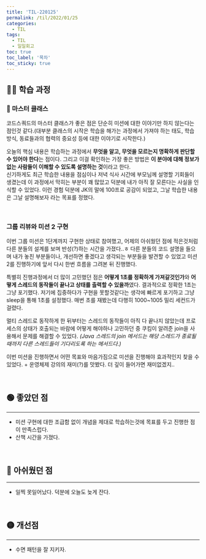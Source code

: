 ```yaml
---
title: 'TIL-220125'
permalink: /til/2022/01/25
categories:
  - TIL
tags:
  - TIL
  - 일일회고
toc: true
toc_label: '목차'
toc_sticky: true
---
```


<!--more-->

## 👨‍💻 학습 과정

### 🧙 마스터 클래스

코드스쿼드의 마스터 클래스가 좋은 점은 단순히 미션에 대한 이야기만 하지 않는다는 점인것 같다.(대부분 클래스의 시작은 학습을 해가는 과정에서 가져야 하는 태도, 학습 방식, 동료들과의 협력의 중요성 등에 대한 이야기로 시작한다.)

오늘의 핵심 내용은 학습하는 과정에서 **무엇을 알고, 무엇을 모르는지 명확하게 판단할 수 있어야 한다**는 점이다. 그리고 이걸 확인하는 가장 좋은 방법은 **이 분야에 대해 정보가 없는 사람들이 이해할 수 있도록 설명하는 것**이라고 한다.  
신기하게도 최근 학습한 내용을 점심이나 저녁 식사 시간에 부모님께 설명할 기회들이 생겼는데 이 과정에서 막히는 부분이 꽤 많았고 덕분에 내가 아직 잘 모른다는 사실을 인식할 수 있었다. 이런 경험 덕분에 JK의 말에 100프로 공감이 되었고, 그날 학습한 내용은 그날 설명해보자 라는 목표를 정했다.

<br>

### 그룹 리뷰와 미션 2 구현

이번 그룹 미션은 1단계까지 구현한 상태로 참여했고, 어제의 아쉬웠던 점에 적은것처럼 다른 분들의 설계를 보며 반성(?)하는 시간을 가졌다..ㅎ 다른 분들의 코드 설명을 들으며 내가 놓친 부분들이나, 개선하면 좋겠다고 생각되는 부분들을 발견할 수 있었고 미션 2를 진행하기에 앞서 다시 한번 흐름을 그려본 뒤 진행했다.

특별히 진행과정에서 더 많이 고민했던 점은 **어떻게 1초를 정확하게 가져갈것인가**와 **어떻게 스레드의 동작들이 끝나고 상태를 출력할 수 있을까**였다.
결과적으로 정확한 1초는 그냥 포기했다. 저기에 집중하다가 구현을 못할것같다는 생각에 빠르게 포기하고 그냥 sleep을 통해 1초를 설정했다. 매번 초를 재봤는데 다행히 1000~1005 밀리 세컨드가 걸렸다.

멀티 스레드로 동작하게 한 뒤부터는 스레드의 동작들이 아직 다 끝나지 않았는데 프로세스의 상태가 호출되는 바람에 어떻게 해야하나 고민하던 중 쿠킴이 알려준 join을 사용해서 문제를 해결할 수 있었다.
_(Java 스레드의 join 메서드는 해당 스레드가 종료될때까지 다른 스레드들이 기다리도록 하는 메서드다.)_

이번 미션을 진행하면서 어떤 목표와 마음가짐으로 미션을 진행해야 효과적인지 찾을 수 있었다. + 운영체제 강의의 재미(?)를 맛봤다. 더 깊이 들어가면 재미없겠지..

<br>

## 🟢 좋았던 점

---

- 미션 구현에 대한 조급함 없이 개념을 제대로 학습하는것에 목표를 두고 진행한 점이 만족스럽다.
- 산책 시간을 가졌다.

<br>

## 🔴 아쉬웠던 점

---

- 일찍 못일어났다. 덕분에 오늘도 늦게 잔다.

<br>

## 🟡 개선점

---

- 수면 패턴을 잘 지키자.
